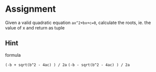 # Assignment
Given a valid quadratic equation `ax^2+bx+c=0`, calculate the roots, ie. the value of x and return as tuple


## Hint

formula

`(-b + sqrt(b^2 - 4ac) ) / 2a`
`(-b - sqrt(b^2 - 4ac) ) / 2a`